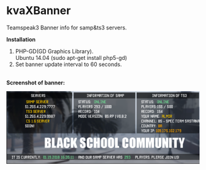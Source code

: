 # kvaXBanner
Teamspeak3 Banner info for samp&ts3 servers.

<b>Installation</b><br>
1. PHP-GD(GD Graphics Library).<br>
Ubuntu 14.04 (sudo apt-get install php5-gd)<br>
2. Set banner update interval to 60 seconds.<br>
<br>
<b>Screenshot of banner:</b>
<p align="center">
  <img src="screenshot.png" width="650" title="screenshot">
</p>
